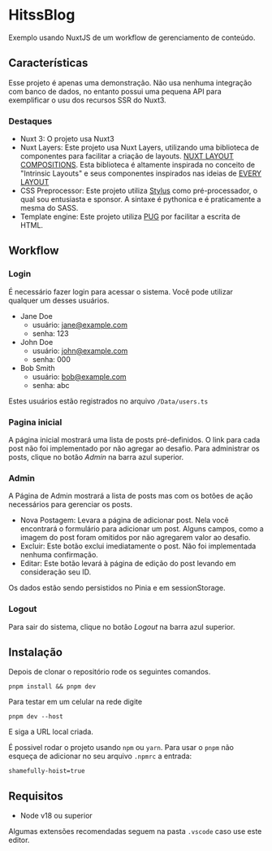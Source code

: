 # HitssBlog

Exemplo usando NuxtJS de um workflow de gerenciamento de conteúdo.

## Características
Esse projeto é apenas uma demonstração. Não usa nenhuma integração com banco de dados, no entanto possui uma pequena API para exemplificar o usu dos recursos SSR do Nuxt3.  
### Destaques

 * Nuxt 3: O projeto usa Nuxt3
 * Nuxt Layers: Este projeto usa Nuxt Layers, utilizando uma biblioteca de componentes para facilitar a criação de layouts. [NUXT LAYOUT COMPOSITIONS](https://github.com/pisandelli/nuxt-layout-compositions). Esta biblioteca é altamente inspirada no conceito de "Intrinsic Layouts" e seus componentes inspirados nas ideias de [EVERY LAYOUT](https://every-layout.dev/)
 * CSS Preprocessor: Este projeto utiliza [Stylus](https://stylus-lang.com/) como pré-processador, o qual sou entusiasta e sponsor. A sintaxe é pythonica e é praticamente a mesma do SASS.
 * Template engine: Este projeto utiliza [PUG](https://pugjs.org) por facilitar a escrita de HTML.

## Workflow
### Login
  É necessário fazer login para acessar o sistema. Você pode utilizar qualquer um desses usuários.  
  * Jane Doe
    * usuário: jane@example.com
    * senha: 123
  * John Doe
    * usuário: john@example.com
    * senha: 000
  * Bob Smith
    * usuário: bob@example.com
    * senha: abc  
  
  Estes usuários estão registrados no arquivo `/Data/users.ts`

### Pagina inicial
  A página inicial mostrará uma lista de posts pré-definidos. O link para cada post não foi implementado por não agregar ao desafio. Para administrar os posts, clique no botão _Admin_ na barra azul superior.  

### Admin
  A Página de Admin mostrará a lista de posts mas com os botões de ação necessários para gerenciar os posts.

  * Nova Postagem: Levara a página de adicionar post. Nela você encontrará o formulário para adicionar um post. Alguns campos, como a imagem do post foram omitidos por não agregarem valor ao desafio.
  * Excluir: Este botão exclui imediatamente o post. Não foi implementada nenhuma confirmação.
  * Editar: Este botão levará à página de edição do post levando em consideração seu ID.

Os dados estão sendo persistidos no Pinia e em sessionStorage.  

### Logout
  Para sair do sistema, clique no botão _Logout_ na barra azul superior.


## Instalação

Depois de clonar o repositório rode os seguintes comandos.

```
pnpm install && pnpm dev
```

Para testar em um celular na rede digite
```
pnpm dev --host
```
E siga a URL local criada.

É possivel rodar o projeto usando `npm` ou `yarn`. Para usar o `pnpm` não esqueça de adicionar no seu arquivo `.npmrc` a entrada:
```
shamefully-hoist=true
```

## Requisitos
 * Node v18 ou superior

Algumas extensões recomendadas seguem na pasta `.vscode` caso use este editor.